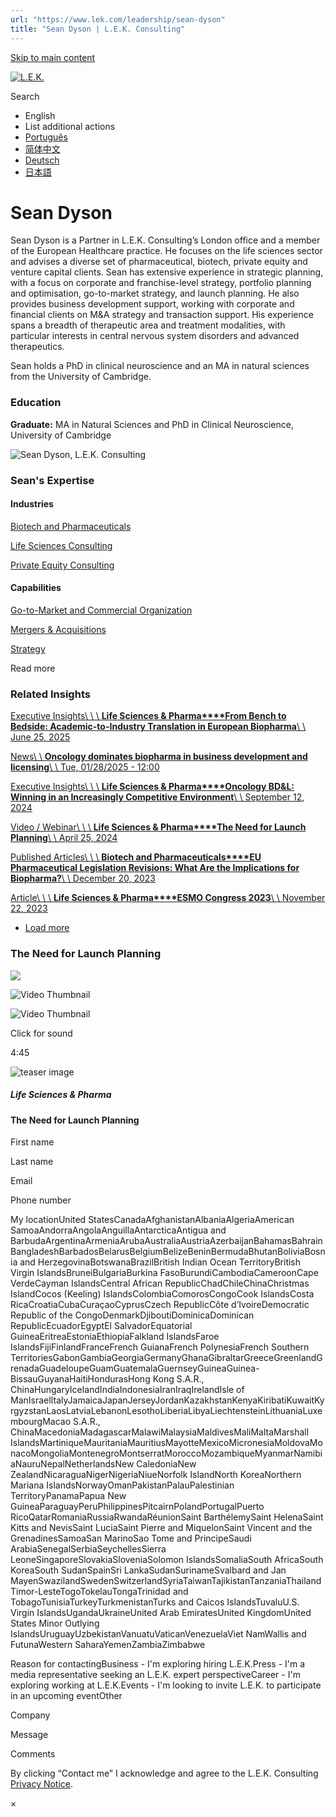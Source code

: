 ```yaml
---
url: "https://www.lek.com/leadership/sean-dyson"
title: "Sean Dyson | L.E.K. Consulting"
---
```


[Skip to main content](https://www.lek.com/leadership/sean-dyson#main-content)

[![L.E.K.](https://www.lek.com/themes/lek/images/new-logo.svg)](https://www.lek.com/ "L.E.K.")

Search

- English
- List additional actions
- [Português](https://www.lek.com/pt-br/lek-brazil)
- [简体中文](https://www.lek.com/zh-hant/lek-china)
- [Deutsch](https://www.lek.com/de/lek-germany)
- [日本語](https://www.lek.com/ja/lek-japan)

# Sean Dyson

Sean Dyson is a Partner in L.E.K. Consulting’s London office and a member of the European Healthcare practice. He focuses on the life sciences sector and advises a diverse set of pharmaceutical, biotech, private equity and venture capital clients. Sean has extensive experience in strategic planning, with a focus on corporate and franchise-level strategy, portfolio planning and optimisation, go-to-market strategy, and launch planning. He also provides business development support, working with corporate and financial clients on M&A strategy and transaction support. His experience spans a breadth of therapeutic area and treatment modalities, with particular interests in central nervous system disorders and advanced therapeutics.

Sean holds a PhD in clinical neuroscience and an MA in natural sciences from the University of Cambridge.

### Education

**Graduate:** MA in Natural Sciences and PhD in Clinical Neuroscience, University of Cambridge

![Sean Dyson, L.E.K. Consulting](https://www.lek.com/sites/default/files/profile-images/sean-dyson_web-gmc.jpg)

### Sean's Expertise

#### Industries

[Biotech and Pharmaceuticals](https://www.lek.com/industries/life-sciences-pharma/biotech-pharmaceutical)

[Life Sciences Consulting](https://www.lek.com/industries/life-sciences-pharma)

[Private Equity Consulting](https://www.lek.com/industries/private-equity-pe)

#### Capabilities

[Go-to-Market and Commercial Organization](https://www.lek.com/capabilities/marketing-and-sales/go-to-market-strategy)

[Mergers & Acquisitions](https://www.lek.com/capabilities/mergers-acquisitions)

[Strategy](https://www.lek.com/capabilities/strategy)

Read more

### Related Insights

[Executive Insights\\
\\
\\
**Life Sciences & Pharma****From Bench to Bedside: Academic-to-Industry Translation in European Biopharma**\\
\\
June 25, 2025](https://www.lek.com/insights/hea/eu/ei/bench-bedside-academic-industry-translation-european-biopharma)

[News\\
\\
**Oncology dominates biopharma in business development and licensing**\\
\\
Tue, 01/28/2025 - 12:00](https://www.lek.com/press/oncology-dominates-biopharma-business-development-and-licensing)

[Executive Insights\\
\\
\\
**Life Sciences & Pharma****Oncology BD&L: Winning in an Increasingly Competitive Environment**\\
\\
September 12, 2024](https://www.lek.com/insights/hea/global/ei/oncology-bdl-winning-increasingly-competitive-environment)

[Video / Webinar\\
\\
\\
**Life Sciences & Pharma****The Need for Launch Planning**\\
\\
April 25, 2024](https://www.lek.com/insights/hea/global/vd/need-launch-planning)

[Published Articles\\
\\
\\
**Biotech and Pharmaceuticals****EU Pharmaceutical Legislation Revisions: What Are the Implications for Biopharma?**\\
\\
December 20, 2023](https://www.europeanpharmaceuticalreview.com/article/190318/eu-pharmaceutical-legislation-revisions-biopharma/)

[Article\\
\\
\\
**Life Sciences & Pharma****ESMO Congress 2023**\\
\\
November 22, 2023](https://www.lek.com/insights/hea/eu/ar/esmo-congress-2023)

- [Load more](https://www.lek.com/leadership/sean-dyson?page=1 "Load more items")

### The Need for Launch Planning

![](https://fast.wistia.com/embed/medias/6hfn5ij0bj/swatch)

![Video Thumbnail](https://fast.wistia.com/embed/medias/6hfn5ij0bj/swatch)

![Video Thumbnail](https://embed-ssl.wistia.com/deliveries/e3a8d5d509acfd32e44583f18b372b40.webp?image_crop_resized=1920x1080)

Click for sound

4:45

![teaser image](https://www.lek.com/sites/default/files/teaser-images/launch-planning-teaser.jpg)

##### Life Sciences & Pharma

#### The Need for Launch Planning

First name

Last name

Email

Phone number

My locationUnited StatesCanadaAfghanistanAlbaniaAlgeriaAmerican SamoaAndorraAngolaAnguillaAntarcticaAntigua and BarbudaArgentinaArmeniaArubaAustraliaAustriaAzerbaijanBahamasBahrainBangladeshBarbadosBelarusBelgiumBelizeBeninBermudaBhutanBoliviaBosnia and HerzegovinaBotswanaBrazilBritish Indian Ocean TerritoryBritish Virgin IslandsBruneiBulgariaBurkina FasoBurundiCambodiaCameroonCape VerdeCayman IslandsCentral African RepublicChadChileChinaChristmas IslandCocos (Keeling) IslandsColombiaComorosCongoCook IslandsCosta RicaCroatiaCubaCuraçaoCyprusCzech RepublicCôte d’IvoireDemocratic Republic of the CongoDenmarkDjiboutiDominicaDominican RepublicEcuadorEgyptEl SalvadorEquatorial GuineaEritreaEstoniaEthiopiaFalkland IslandsFaroe IslandsFijiFinlandFranceFrench GuianaFrench PolynesiaFrench Southern TerritoriesGabonGambiaGeorgiaGermanyGhanaGibraltarGreeceGreenlandGrenadaGuadeloupeGuamGuatemalaGuernseyGuineaGuinea-BissauGuyanaHaitiHondurasHong Kong S.A.R., ChinaHungaryIcelandIndiaIndonesiaIranIraqIrelandIsle of ManIsraelItalyJamaicaJapanJerseyJordanKazakhstanKenyaKiribatiKuwaitKyrgyzstanLaosLatviaLebanonLesothoLiberiaLibyaLiechtensteinLithuaniaLuxembourgMacao S.A.R., ChinaMacedoniaMadagascarMalawiMalaysiaMaldivesMaliMaltaMarshall IslandsMartiniqueMauritaniaMauritiusMayotteMexicoMicronesiaMoldovaMonacoMongoliaMontenegroMontserratMoroccoMozambiqueMyanmarNamibiaNauruNepalNetherlandsNew CaledoniaNew ZealandNicaraguaNigerNigeriaNiueNorfolk IslandNorth KoreaNorthern Mariana IslandsNorwayOmanPakistanPalauPalestinian TerritoryPanamaPapua New GuineaParaguayPeruPhilippinesPitcairnPolandPortugalPuerto RicoQatarRomaniaRussiaRwandaRéunionSaint BarthélemySaint HelenaSaint Kitts and NevisSaint LuciaSaint Pierre and MiquelonSaint Vincent and the GrenadinesSamoaSan MarinoSao Tome and PrincipeSaudi ArabiaSenegalSerbiaSeychellesSierra LeoneSingaporeSlovakiaSloveniaSolomon IslandsSomaliaSouth AfricaSouth KoreaSouth SudanSpainSri LankaSudanSurinameSvalbard and Jan MayenSwazilandSwedenSwitzerlandSyriaTaiwanTajikistanTanzaniaThailandTimor-LesteTogoTokelauTongaTrinidad and TobagoTunisiaTurkeyTurkmenistanTurks and Caicos IslandsTuvaluU.S. Virgin IslandsUgandaUkraineUnited Arab EmiratesUnited KingdomUnited States Minor Outlying IslandsUruguayUzbekistanVanuatuVaticanVenezuelaViet NamWallis and FutunaWestern SaharaYemenZambiaZimbabwe

Reason for contactingBusiness - I'm exploring hiring L.E.K.Press - I'm a media representative seeking an L.E.K. expert perspectiveCareer - I'm exploring working at L.E.K.Events - I'm looking to invite L.E.K. to participate in an upcoming eventOther

Company

Message

Comments

By clicking “Contact me” I acknowledge and agree to the L.E.K. Consulting [Privacy Notice](https://www.lek.com/lek-consulting-privacy-policy).

×